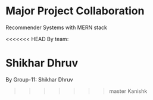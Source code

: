 # Major Project Collaboration

Recommender Systems with MERN stack

<<<<<<< HEAD
By team: 

Shikhar 
Dhruv 
=======
By Group-11: Shikhar Dhruv 
>>>>>>> master
Kanishk

